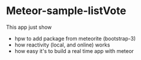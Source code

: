Meteor-sample-listVote
======================

This app just show 
 * hpw to add package from meteorite (bootstrap-3)
 * how reactivity (local, and online) works
 * how easy it's to build a real time app with meteor
